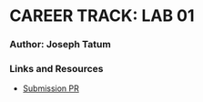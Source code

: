 # CAREER TRACK: LAB 01 

### Author: Joseph Tatum

### Links and Resources
* [Submission PR](https://github.com/josephtatum/ct-01-tdd-with-jest/pull/1)

